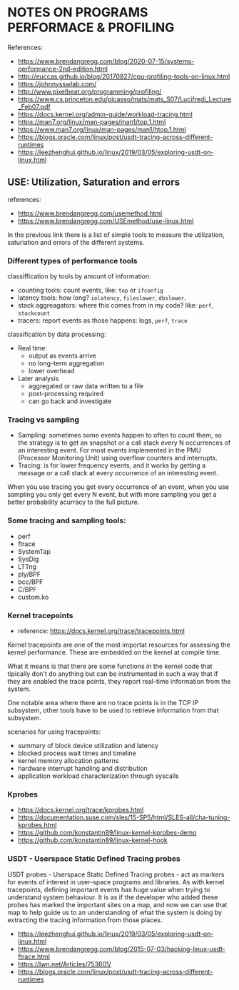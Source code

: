 # NOTES ON PROGRAMS PERFORMACE & PROFILING

References:
 - https://www.brendangregg.com/blog/2020-07-15/systems-performance-2nd-edition.html
 - http://euccas.github.io/blog/20170827/cpu-profiling-tools-on-linux.html
 - https://johnnysswlab.com/
 - http://www.pixelbeat.org/programming/profiling/
 - https://www.cs.princeton.edu/picasso/mats/mats_S07/Lucifredi_Lecture_Feb07.pdf
 - https://docs.kernel.org/admin-guide/workload-tracing.html
 - https://man7.org/linux/man-pages/man1/top.1.html
 - https://www.man7.org/linux/man-pages/man1/htop.1.html
 - https://blogs.oracle.com/linux/post/usdt-tracing-across-different-runtimes
 - https://leezhenghui.github.io/linux/2019/03/05/exploring-usdt-on-linux.html


## USE: Utilization, Saturation and errors

references:
 - https://www.brendangregg.com/usemethod.html
 - https://www.brendangregg.com/USEmethod/use-linux.html

In the previous link there is a list of simple tools to measure the utilization, saturiation and errors of the different systems. 

### Different types of performance tools
 
classiffication by tools by amount of information: 
 - counting tools: count events, like: `top` or `ifconfig`
 - latency tools: how long? `iolatency`, `fileslower`, `dbslower`.
 - stack aggreagators: where this comes from in my code? like: `perf`, `stackcount`
 - tracers: report events as those happens: logs, `perf`, `trace`

classification by data processing: 
 - Real time:
     - output as events arrive
     - no long-term aggregation
     - lower overhead
 - Later analysis
     - aggregated or raw data written to a file
     - post-processing required
     - can go back and investigate
  
 ### Tracing vs sampling 

 - Sampling: sometimes some events happen to often to count them, so the strategy is to get an snapshot or a call stack every N occurrences of an interesting event. For most events implemented in the PMU (Processor Monitoring Unit) using overflow counters and interrupts.
 - Tracing: is for lower frequency events, and it works by getting a message or a call stack at every occurrence of an interesting event.
    
When you use tracing you get every occurrence of an event, when you use sampling you only get every N event, but with more sampling you get a better probability acurracy to the full picture. 

### Some tracing and sampling tools:

 - perf
 - ftrace
 - SystemTap
 - SysDig
 - LTTng
 - ply/BPF
 - bcc/BPF
 - C/BPF
 - custom.ko

### Kernel tracepoints

- reference: https://docs.kernel.org/trace/tracepoints.html

Kernel tracepoints are one of the most importat resources for assessing the kernel performance. 
These are embedded on the kernel at compile time.

What it means is that there are some functions in the kernel code that tipically don't do 
anything but can be instrumented in such a way that if they are enabled the trace points, 
they report real-time information from the system. 

One notable area where there are no trace points is in the TCP IP subsystem, other tools
have to be used to retrieve information from that subsystem. 

scenarios for using tracepoints: 
 - summary of block device utilization and latency
 - blocked process wait times and timeline
 - kernel memory allocation patterns
 - hardware interrupt handling and distribution
 - application workload characterization through syscalls

### Kprobes

 - https://docs.kernel.org/trace/kprobes.html
 - https://documentation.suse.com/sles/15-SP5/html/SLES-all/cha-tuning-kprobes.html
 - https://github.com/konstantin89/linux-kernel-kprobes-demo
 - https://github.com/konstantin89/linux-kernel-hook

### USDT  - Userspace Static Defined Tracing probes

USDT probes - Userspace Static Defined Tracing probes - act as markers for events of interest in user-space programs and libraries. As with kernel tracepoints, defining important events has huge value when trying to understand system behaviour. It is as if the developer who added these probes has marked the important sites on a map, and now we can use that map to help guide us to an understanding of what the system is doing by extracting the tracing information from those places.

 - https://leezhenghui.github.io/linux/2019/03/05/exploring-usdt-on-linux.html
 - https://www.brendangregg.com/blog/2015-07-03/hacking-linux-usdt-ftrace.html
 - https://lwn.net/Articles/753601/
 - https://blogs.oracle.com/linux/post/usdt-tracing-across-different-runtimes

   


   


